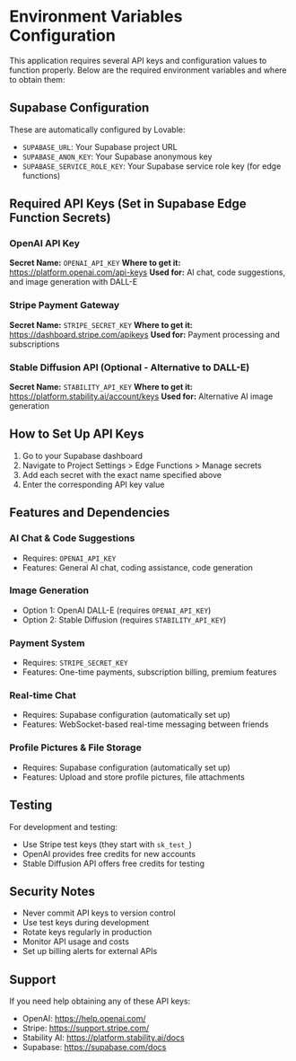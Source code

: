 
# Environment Variables Configuration

This application requires several API keys and configuration values to function properly. Below are the required environment variables and where to obtain them:

## Supabase Configuration
These are automatically configured by Lovable:
- `SUPABASE_URL`: Your Supabase project URL
- `SUPABASE_ANON_KEY`: Your Supabase anonymous key
- `SUPABASE_SERVICE_ROLE_KEY`: Your Supabase service role key (for edge functions)

## Required API Keys (Set in Supabase Edge Function Secrets)

### OpenAI API Key
**Secret Name:** `OPENAI_API_KEY`
**Where to get it:** https://platform.openai.com/api-keys
**Used for:** AI chat, code suggestions, and image generation with DALL-E

### Stripe Payment Gateway
**Secret Name:** `STRIPE_SECRET_KEY`
**Where to get it:** https://dashboard.stripe.com/apikeys
**Used for:** Payment processing and subscriptions

### Stable Diffusion API (Optional - Alternative to DALL-E)
**Secret Name:** `STABILITY_API_KEY`
**Where to get it:** https://platform.stability.ai/account/keys
**Used for:** Alternative AI image generation

## How to Set Up API Keys

1. Go to your Supabase dashboard
2. Navigate to Project Settings > Edge Functions > Manage secrets
3. Add each secret with the exact name specified above
4. Enter the corresponding API key value

## Features and Dependencies

### AI Chat & Code Suggestions
- Requires: `OPENAI_API_KEY`
- Features: General AI chat, coding assistance, code generation

### Image Generation
- Option 1: OpenAI DALL-E (requires `OPENAI_API_KEY`)
- Option 2: Stable Diffusion (requires `STABILITY_API_KEY`)

### Payment System
- Requires: `STRIPE_SECRET_KEY`
- Features: One-time payments, subscription billing, premium features

### Real-time Chat
- Requires: Supabase configuration (automatically set up)
- Features: WebSocket-based real-time messaging between friends

### Profile Pictures & File Storage
- Requires: Supabase configuration (automatically set up)
- Features: Upload and store profile pictures, file attachments

## Testing

For development and testing:
- Use Stripe test keys (they start with `sk_test_`)
- OpenAI provides free credits for new accounts
- Stable Diffusion API offers free credits for testing

## Security Notes

- Never commit API keys to version control
- Use test keys during development
- Rotate keys regularly in production
- Monitor API usage and costs
- Set up billing alerts for external APIs

## Support

If you need help obtaining any of these API keys:
- OpenAI: https://help.openai.com/
- Stripe: https://support.stripe.com/
- Stability AI: https://platform.stability.ai/docs
- Supabase: https://supabase.com/docs
